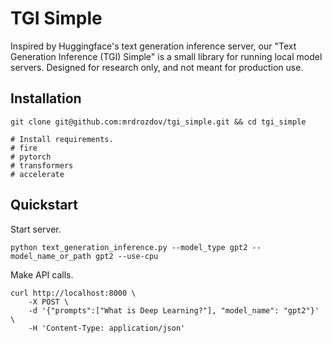# TGI Simple

Inspired by Huggingface's text generation inference server, our "Text Generation Inference (TGI) Simple" is a small library for running local model servers. Designed for research only, and not meant for production use.

## Installation

```
git clone git@github.com:mrdrozdov/tgi_simple.git && cd tgi_simple

# Install requirements.
# fire
# pytorch
# transformers
# accelerate
```

## Quickstart

Start server.

```
python text_generation_inference.py --model_type gpt2 --model_name_or_path gpt2 --use-cpu
```

Make API calls.

```
curl http://localhost:8000 \
    -X POST \
    -d '{"prompts":["What is Deep Learning?"], "model_name": "gpt2"}' \
    -H 'Content-Type: application/json'
```
